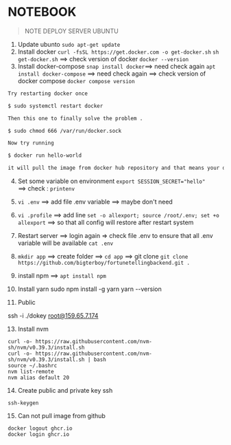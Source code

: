 # NOTEBOOK

> NOTE DEPLOY SERVER UBUNTU

1. Update ubunto `sudo apt-get update`
2. Install docker
`curl -fsSL https://get.docker.com -o get-docker.sh`
`sh get-docker.sh` 
 ==> check version of docker `docker --version`
3. Install docker-compose
`snap install docker`==> need check again
`apt install docker-compose` ==> need check again
==> check version of docker compose
`docker compose version`




```bash
Try restarting docker once

$ sudo systemctl restart docker

Then this one to finally solve the problem .

$ sudo chmod 666 /var/run/docker.sock

Now try running

$ docker run hello-world

it will pull the image from docker hub repository and that means your docker is now running properly.
```


4. Set some variable on environment
`export SESSION_SECRET="hello"`  
==> check : 
`printenv`

5. `vi .env`  ==> add file .env variable    ==> maybe don't need

6. `vi .profile` 
==> add line 
`set -o allexport; source /root/.env; set +o allexport` 
==> so that all config will restore after restart system

7. Restart server ==> login again 
=> check file .env to ensure that all .env variable will be available
`cat .env`

8. `mkdir app` ==> create folder ==> `cd app` ==> git clone `git clone https://github.com/bigterboy/fortunetellingbackend.git .`

9. install npm ==> ````````````````apt install npm````````````````

10. Install yarn
sudo npm install -g yarn
yarn --version


12. Public

ssh -i ./dokey root@159.65.7.174


13. Install nvm
```
curl -o- https://raw.githubusercontent.com/nvm-sh/nvm/v0.39.3/install.sh
curl -o- https://raw.githubusercontent.com/nvm-sh/nvm/v0.39.3/install.sh | bash
source ~/.bashrc
nvm list-remote
nvm alias default 20
```


14. Create public and private key ssh
```
ssh-keygen
```

15. Can not pull image from github 
```
docker logout ghcr.io
docker login ghcr.io
```
